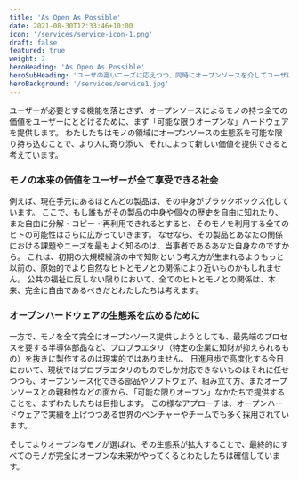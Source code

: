 ```yaml
---
title: 'As Open As Possible'
date: 2021-08-30T12:33:46+10:00
icon: '/services/service-icon-1.png'
draft: false
featured: true
weight: 2
heroHeading: 'As Open As Possible'
heroSubHeading: 'ユーザの高いニーズに応えつつ、同時にオープンソースを介してユーザにより多くの価値を還元し、その生態系を拡大する'
heroBackground: '/services/service1.jpg'
---
```


ユーザーが必要とする機能を落とさず、オープンソースによるモノの持つ全ての価値をユーザーにとどけるために、まず「可能な限りオープンな」ハードウェアを提供します。
わたしたちはモノの領域にオープンソースの生態系を可能な限り持ち込むことで、より人に寄り添い、それによって新しい価値を提供できると考えています。



### モノの本来の価値をユーザーが全て享受できる社会

例えば、現在手元にあるほとんどの製品は、その中身がブラックボックス化しています。
ここで、もし誰もがその製品の中身や個々の歴史を自由に知れたり、また自由に分解・コピー・再利用できれるとすると、そのモノを利用する全てのヒトの可能性はさらに広がっていきます。
なぜなら、その製品とあなたの関係における課題やニーズを最もよく知るのは、当事者であるあなた自身なのですから。
これは、初期の大規模経済の中で知財という考え方が生まれるよりもっと以前の、原始的でより自然なヒトとモノとの関係により近いものかもしれません。
公共の福祉に反しない限りにおいて、全てのヒトとモノとの関係は、本来、完全に自由であるべきだとわたしたちは考えます。

### オープンハードウェアの生態系を広めるために

一方で、モノを全て完全にオープンソース提供しようとしても、最先端のプロセスを要する半導体部品など、プロプラエタリ（特定の企業に知財が抑えられるもの）を抜きに製作するのは現実的ではありません。
日進月歩で高度化する今日において、現状ではプロプラエタリのものでしか対応できないものはそれに任せつつも、オープンソース化できる部品やソフトウェア、組み立て方、またオープンソースとの親和性などの面から、「可能な限りオープン」なかたちで提供することを、まずわたしたちは目指します。
この様なアプローチは、オープンハードウェアで実績を上げつつある世界のベンチャーやチームでも多く採用されています。

そしてよりオープンなモノが選ばれ、その生態系が拡大することで、最終的にすべてのモノが完全にオープンな未来がやってくるとわたしたちは確信しています。









